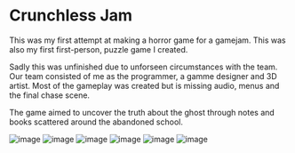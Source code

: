 # Crunchless Jam

This was my first attempt at making a horror game for a gamejam. This was also my first first-person, puzzle game I created.

Sadly this was unfinished due to unforseen circumstances with the team. Our team consisted of me as the programmer, a gamme designer and 3D artist. 
Most of the gameplay was created but is missing audio, menus and the final chase scene.

The game aimed to uncover the truth about the ghost through notes and books scattered around the abandoned school.

![image](https://github.com/AmaanSH/crunchless-jam/assets/37557114/73e472e0-c91f-457e-a9cd-25056c2b94f8)
![image](https://github.com/AmaanSH/crunchless-jam/assets/37557114/ccb9b0ae-0a25-4c89-9737-526928928d21)
![image](https://github.com/AmaanSH/crunchless-jam/assets/37557114/e7a0b10b-31b0-4206-a30d-d1fb79380376)
![image](https://github.com/AmaanSH/crunchless-jam/assets/37557114/b0651e93-b5e8-4464-877f-0d6e908dce54)
![image](https://github.com/AmaanSH/crunchless-jam/assets/37557114/ea679847-70f1-4179-9bef-0f4eb3afe841)
![image](https://github.com/AmaanSH/crunchless-jam/assets/37557114/dfe9f27e-c7b1-4837-9f2e-f80ef7559f63)
